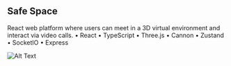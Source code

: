 <h2 id='title'>Safe Space</h2>
React web platform where users can meet in a 3D virtual environment and interact via video calls.
• React • TypeScript • Three.js • Cannon • Zustand • SocketIO • Express

![Alt Text](client-react/public/videoCapture.gif)